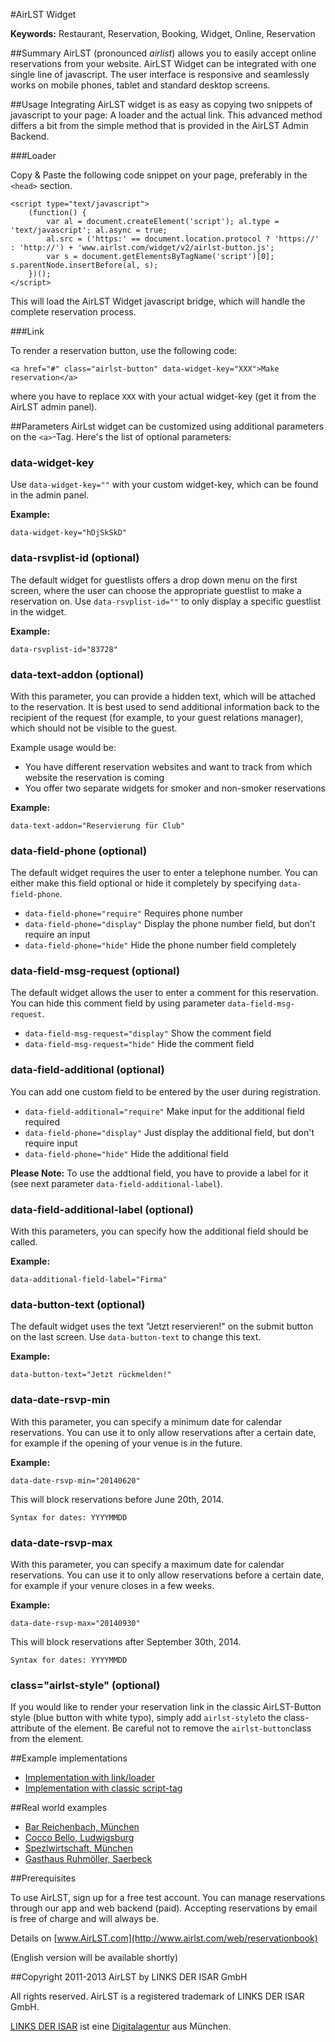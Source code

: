 #AirLST Widget

__Keywords:__ Restaurant, Reservation, Booking, Widget, Online, Reservation

##Summary
AirLST (pronounced *airlist*) allows you to easily accept online reservations from your website. AirLST Widget can be integrated with one single line of javascript. The user interface is responsive and seamlessly works on mobile phones, tablet and standard desktop screens.

##Usage
Integrating AirLST widget is as easy as copying two snippets of javascript to your page: A loader and the actual link. This advanced method differs a bit from the simple method that is provided in the AirLST Admin Backend.

###Loader

Copy & Paste the following code snippet on your page, preferably in the ``<head>`` section.

	<script type="text/javascript">
		(function() {
			var al = document.createElement('script'); al.type = 'text/javascript'; al.async = true;
			al.src = ('https:' == document.location.protocol ? 'https://' : 'http://') + 'www.airlst.com/widget/v2/airlst-button.js';
			var s = document.getElementsByTagName('script')[0]; s.parentNode.insertBefore(al, s);
		})();
	</script>

This will load the AirLST Widget javascript bridge, which will handle the complete reservation process.

###Link

To render a reservation button, use the following code:

	<a href="#" class="airlst-button" data-widget-key="XXX">Make reservation</a>
	
where you have to replace ```XXX``` with your actual widget-key (get it from the AirLST admin panel).

##Parameters
AirLst widget can be customized using additional parameters on the ``<a>``-Tag. Here's the list of optional parameters:

### data-widget-key
Use ```data-widget-key=""``` with your custom widget-key, which can be found in the admin panel.

**Example:**

	data-widget-key="hDjSkSkD"

### data-rsvplist-id (optional)
The default widget for guestlists offers a drop down menu on the first screen, where the user can choose the appropriate guestlist to make a reservation on. Use ```data-rsvplist-id=""``` to only display a specific guestlist in the widget. 

**Example:**

	data-rsvplist-id="83728"

### data-text-addon (optional)
With this parameter, you can provide a hidden text, which will be attached to the reservation. It is best used to send additional information back to the recipient of the request (for example, to your guest relations manager), which should not be visible to the guest.

Example usage would be:
- You have different reservation websites and want to track from which website the reservation is coming
- You offer two separate widgets for smoker and non-smoker reservations

**Example:**

	data-text-addon="Reservierung für Club"


### data-field-phone (optional)
The default widget requires the user to enter a telephone number. You can either make this field optional or hide it completely by specifying ```data-field-phone```.

* ```data-field-phone="require"``` Requires phone number
* ```data-field-phone="display"``` Display the phone number field, but don't require an input
* ```data-field-phone="hide"``` Hide the phone number field completely

### data-field-msg-request (optional)
The default widget allows the user to enter a comment for this reservation. You can hide this comment field by using parameter ```data-field-msg-request```.

* ```data-field-msg-request="display"``` Show the comment field
* ```data-field-msg-request="hide"``` Hide the comment field

### data-field-additional (optional)
You can add one custom field to be entered by the user during registration.

* ```data-field-additional="require"``` Make input for the additional field required
* ```data-field-phone="display"``` Just display the additional field, but don't require input
* ```data-field-phone="hide"``` Hide the additional field

**Please Note:** To use the addtional field, you have to provide a label for it (see next parameter ```data-field-additional-label```).

### data-field-additional-label (optional)
With this parameters, you can specify how the additional field should be called.

**Example:**

	data-additional-field-label="Firma"


### data-button-text (optional)
The default widget uses the text "Jetzt reservieren!" on the submit button on the last screen. Use ```data-button-text``` to change this text.

**Example:**

	data-button-text="Jetzt rückmelden!"
	
### data-date-rsvp-min
With this parameter, you can specify a minimum date for calendar reservations. You can use it to only allow reservations after a certain date, for example if the opening of your venue is in the future.

**Example:**
	
	data-date-rsvp-min="20140620"
	
This will block reservations before June 20th, 2014. 

	Syntax for dates: YYYYMMDD

### data-date-rsvp-max
With this parameter, you can specify a maximum date for calendar reservations. You can use it to only allow reservations before a certain date, for example if your venure closes in a few weeks.

**Example:**
	
	data-date-rsvp-max="20140930"
	
This will block reservations after September 30th, 2014. 

	Syntax for dates: YYYYMMDD
	
### class="airlst-style" (optional)
If you would like to render your reservation link in the classic AirLST-Button style (blue button with white typo), simply add ```airlst-style```to the class-attribute of the element. Be careful not to remove the ```airlst-button```class from the element.

##Example implementations
* [Implementation with link/loader](example-with-loader.html)
* [Implementation with classic script-tag](example-with-script-tag.html)

##Real world examples

* [Bar Reichenbach, München](http://www.bar-reichenbach.de)
* [Cocco Bello, Ludwigsburg](http://www.cocco-bello.de)
* [Spezlwirtschaft, München](http://www.spezlwirtschaft.me)
* [Gasthaus Ruhmöller, Saerbeck](http://www.ruhmoeller.com)

##Prerequisites

To use AirLST, sign up for a free test account. You can manage reservations through our app and web backend (paid). Accepting reservations by email is free of charge and will always be.

Details on [www.AirLST.com](http://www.airlst.com/web/reservationbook)

(English version will be available shortly)

##Copyright
2011-2013 AirLST by LINKS DER ISAR GmbH

All rights reserved. AirLST is a registered trademark of LINKS DER ISAR GmbH.

[LINKS DER ISAR](http://www.linksderisar.com) ist eine [Digitalagentur](http://www.linksderisar.com) aus München.